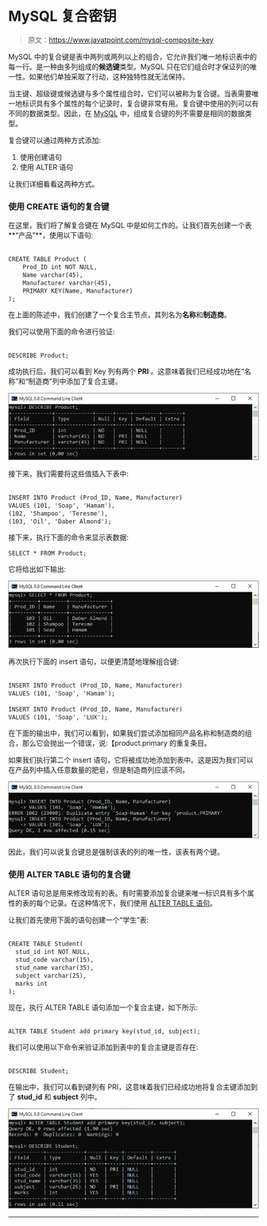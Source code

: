 # MySQL 复合密钥

> 原文：<https://www.javatpoint.com/mysql-composite-key>

MySQL 中的复合键是表中两列或两列以上的组合，它允许我们唯一地标识表中的每一行。是一种由多列组成的**候选键**类型。MySQL 只在它们组合时才保证列的唯一性。如果他们单独采取了行动，这种独特性就无法保持。

当主键、超级键或候选键与多个属性组合时，它们可以被称为复合键。当表需要唯一地标识具有多个属性的每个记录时，复合键非常有用。复合键中使用的列可以有不同的数据类型。因此，在 [MySQL](https://www.javatpoint.com/mysql-tutorial) 中，组成复合键的列不需要是相同的数据类型。

复合键可以通过两种方式添加:

1.  使用创建语句
2.  使用 ALTER 语句

让我们详细看看这两种方式。

### 使用 CREATE 语句的复合键

在这里，我们将了解复合键在 MySQL 中是如何工作的。让我们首先创建一个表**“产品”**，使用以下语句:

```

CREATE TABLE Product (
	Prod_ID int NOT NULL, 
	Name varchar(45), 
	Manufacturer varchar(45),
	PRIMARY KEY(Name, Manufacturer)
);

```

在上面的陈述中，我们创建了一个复合主节点，其列名为**名称**和**制造商**。

我们可以使用下面的命令进行验证:

```

DESCRIBE Product;

```

成功执行后，我们可以看到 Key 列有两个 **PRI** 。这意味着我们已经成功地在“名称”和“制造商”列中添加了复合主键。

![MySQL Composite Key](img/84308938278f1986307dc919d5ce80fc.png)

接下来，我们需要将这些值插入下表中:

```

INSERT INTO Product (Prod_ID, Name, Manufacturer)
VALUES (101, 'Soap', 'Hamam'),
(102, 'Shampoo', 'Teresme'),
(103, 'Oil', 'Daber Almond');

```

接下来，执行下面的命令来显示表数据:

```
SELECT * FROM Product;

```

它将给出如下输出:

![MySQL Composite Key](img/dc6d9d5bfea674201186d8b996d854b0.png)

再次执行下面的 insert 语句，以便更清楚地理解组合键:

```

INSERT INTO Product (Prod_ID, Name, Manufacturer)
VALUES (101, 'Soap', 'Hamam');

INSERT INTO Product (Prod_ID, Name, Manufacturer)
VALUES (101, 'Soap', 'LUX');

```

在下面的输出中，我们可以看到，如果我们尝试添加相同产品名称和制造商的组合，那么它会抛出一个错误，说:【product.primary 的重复条目。

如果我们执行第二个 insert 语句，它将被成功地添加到表中。这是因为我们可以在产品列中插入任意数量的肥皂，但是制造商列应该不同。

![MySQL Composite Key](img/8f5ff4f12bdcdc1deeed729312dc219f.png)

因此，我们可以说复合键总是强制该表的列的唯一性，该表有两个键。

### 使用 ALTER TABLE 语句的复合键

ALTER 语句总是用来修改现有的表。有时需要添加复合键来唯一标识具有多个属性的表的每个记录。在这种情况下，我们使用 [ALTER TABLE 语句](https://www.javatpoint.com/mysql-alter-table)。

让我们首先使用下面的语句创建一个“学生”表:

```

CREATE TABLE Student(
  stud_id int NOT NULL,
  stud_code varchar(15),
  stud_name varchar(35),
  subject varchar(25),
  marks int
);

```

现在，执行 ALTER TABLE 语句添加一个复合主键，如下所示:

```

ALTER TABLE Student add primary key(stud_id, subject);

```

我们可以使用以下命令来验证添加到表中的复合主键是否存在:

```

DESCRIBE Student;

```

在输出中，我们可以看到键列有 PRI，这意味着我们已经成功地将复合主键添加到了 **stud_id** 和 **subject** 列中。

![MySQL Composite Key](img/a5a6326ebbfd3df4f1d53fbcf1d21034.png)

* * *